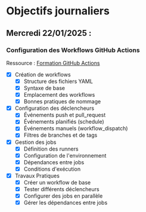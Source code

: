 # Objectifs journaliers

## Mercredi 22/01/2025 :

### Configuration des Workflows GitHub Actions

Ressource : [Formation GitHub Actions](https://github.com/HachemiH/formation-github-actions)

- [x] Création de workflows
  - [x] Structure des fichiers YAML
  - [x] Syntaxe de base
  - [x] Emplacement des workflows
  - [x] Bonnes pratiques de nommage

- [x] Configuration des déclencheurs
  - [x] Événements push et pull_request
  - [x] Événements planifiés (schedule)
  - [x] Événements manuels (workflow_dispatch)
  - [x] Filtres de branches et de tags

- [x] Gestion des jobs
  - [x] Définition des runners
  - [x] Configuration de l'environnement
  - [x] Dépendances entre jobs
  - [x] Conditions d'exécution

- [x] Travaux Pratiques
  - [x] Créer un workflow de base
  - [x] Tester différents déclencheurs
  - [x] Configurer des jobs en parallèle
  - [x] Gérer les dépendances entre jobs 